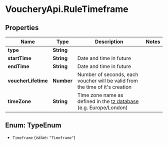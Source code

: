 # VoucheryApi.RuleTimeframe

## Properties

Name | Type | Description | Notes
------------ | ------------- | ------------- | -------------
**type** | **String** |  | 
**startTime** | **String** | Date and time in future | 
**endTime** | **String** | Date and time in future | 
**voucherLifetime** | **Number** | Number of seconds, each voucher will be valid from the time of it&#39;s creation | 
**timeZone** | **String** | Time zone name as defined in the [tz database](http://www.iana.org/time-zones) (e.g. Europe/London) | 



## Enum: TypeEnum


* `Timeframe` (value: `"Timeframe"`)




